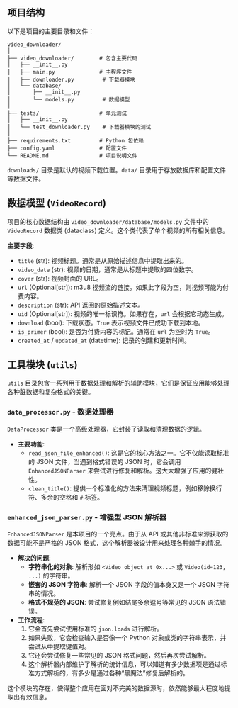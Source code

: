 ## 项目结构

以下是项目的主要目录和文件：

```
video_downloader/
│
├── video_downloader/        # 包含主要代码
│   ├── __init__.py
│   ├── main.py              # 主程序文件
│   ├── downloader.py         # 下载器模块
│   └── database/
│       ├── __init__.py
│       └── models.py         # 数据模型
│
├── tests/                   # 单元测试
│   ├── __init__.py
│   └── test_downloader.py    # 下载器模块的测试
│
├── requirements.txt         # Python 包依赖
├── config.yaml              # 配置文件
└── README.md                # 项目说明文件
```

`downloads/` 目录是默认的视频下载位置。`data/` 目录用于存放数据库和配置文件等数据文件。

## 数据模型 (`VideoRecord`)

项目的核心数据结构由 `video_downloader/database/models.py` 文件中的 `VideoRecord` 数据类 (dataclass) 定义。这个类代表了单个视频的所有相关信息。

**主要字段**:

*   `title` (str): 视频标题。通常是从原始描述信息中提取出来的。
*   `video_date` (str): 视频的日期，通常是从标题中提取的四位数字。
*   `cover` (str): 视频封面的 URL。
*   `url` (Optional[str]): m3u8 视频流的链接。如果此字段为空，则视频可能为付费内容。
*   `description` (str): API 返回的原始描述文本。
*   `uid` (Optional[str]): 视频的唯一标识符。如果存在，`url` 会根据它动态生成。
*   `download` (bool): 下载状态。`True` 表示视频文件已成功下载到本地。
*   `is_primer` (bool): 是否为付费内容的标记。通常在 `url` 为空时为 `True`。
*   `created_at` / `updated_at` (datetime): 记录的创建和更新时间。

## 工具模块 (`utils`)

`utils` 目录包含一系列用于数据处理和解析的辅助模块，它们是保证应用能够处理各种脏数据和复杂格式的关键。

### `data_processor.py` - 数据处理器

`DataProcessor` 类是一个高级处理器，它封装了读取和清理数据的逻辑。

*   **主要功能**:
    *   `read_json_file_enhanced()`: 这是它的核心方法之一。它不仅能读取标准的 JSON 文件，当遇到格式错误的 JSON 时，它会调用 `EnhancedJSONParser` 来尝试进行修复和解析。这大大增强了应用的健壮性。
    *   `clean_title()`: 提供一个标准化的方法来清理视频标题，例如移除换行符、多余的空格和 `#` 标签。

### `enhanced_json_parser.py` - 增强型 JSON 解析器

`EnhancedJSONParser` 是本项目的一个亮点。由于从 API 或其他非标准来源获取的数据可能不是严格的 JSON 格式，这个解析器被设计用来处理各种棘手的情况。

*   **解决的问题**:
    *   **字符串化的对象**: 解析形如 `<Video object at 0x...>` 或 `Video(id=123, ...)` 的字符串。
    *   **嵌套的 JSON 字符串**: 解析一个 JSON 字段的值本身又是一个 JSON 字符串的情况。
    *   **格式不规范的 JSON**: 尝试修复例如结尾多余逗号等常见的 JSON 语法错误。
*   **工作流程**:
    1.  它会首先尝试使用标准的 `json.loads` 进行解析。
    2.  如果失败，它会检查输入是否像一个 Python 对象或类的字符串表示，并尝试从中提取键值对。
    3.  它还会尝试修复一些常见的 JSON 格式问题，然后再次尝试解析。
    4.  这个解析器内部维护了解析的统计信息，可以知道有多少数据项是通过标准方式解析的，有多少是通过各种“黑魔法”修复后解析的。

这个模块的存在，使得整个应用在面对不完美的数据源时，依然能够最大程度地提取出有效信息。
